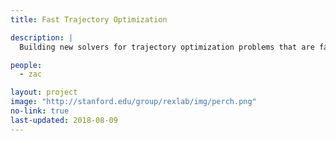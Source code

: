 ```yaml
---
title: Fast Trajectory Optimization

description: |
  Building new solvers for trajectory optimization problems that are fast, accurate, and numerically robust.

people:
  - zac

layout: project
image: "http://stanford.edu/group/rexlab/img/perch.png"
no-link: true
last-updated: 2018-08-09
---
```

